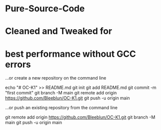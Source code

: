 # Pure-Source-Code
# Cleaned and Tweaked for
# best performance without GCC errors

…or create a new repository on the command line

echo "# OC-K1" >> README.md
git init
git add README.md
git commit -m "first commit"
git branch -M main
git remote add origin https://github.com/Bleeblun/OC-K1.git
git push -u origin main


…or push an existing repository from the command line

git remote add origin https://github.com/Bleeblun/OC-K1.git
git branch -M main
git push -u origin main
